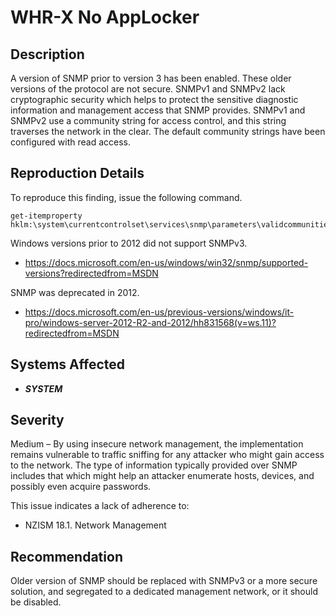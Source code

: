 WHR-X No AppLocker
==================

Description
-----------

A version of SNMP prior to version 3 has been enabled. These older versions of the protocol are not secure. SNMPv1 and SNMPv2 lack cryptographic security which helps to protect the sensitive diagnostic information and management access that SNMP provides. SNMPv1 and SNMPv2 use a community string for access control, and this string traverses the network in the clear. The default community strings have been configured with read access.

Reproduction Details
--------------------

To reproduce this finding, issue the following command.

```
get-itemproperty hklm:\system\currentcontrolset\services\snmp\parameters\validcommunities
```

Windows versions prior to 2012 did not support SNMPv3.

* https://docs.microsoft.com/en-us/windows/win32/snmp/supported-versions?redirectedfrom=MSDN

SNMP was deprecated in 2012.

* https://docs.microsoft.com/en-us/previous-versions/windows/it-pro/windows-server-2012-R2-and-2012/hh831568(v=ws.11)?redirectedfrom=MSDN

Systems Affected
----------------

  * ***SYSTEM***

Severity
--------

Medium – By using insecure network management, the implementation remains vulnerable to traffic sniffing for any attacker who might gain access to the network. The type of information typically provided over SNMP includes that which might help an attacker enumerate hosts, devices, and possibly even acquire passwords.

This issue indicates a lack of adherence to:

* NZISM 18.1. Network Management

Recommendation
--------------

Older version of SNMP should be replaced with SNMPv3 or a more secure solution, and segregated to a dedicated management network, or it should be disabled.
